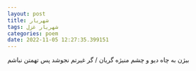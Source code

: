```yaml
---
layout: post
title: شهریار
tags: شهریار غزل
categories: poem
date: 2022-11-05 12:27:35.399151
---
```


بیژن به چاه دیو و چشم منیژه گریان / گر غیرتم نجوشد پس تهمتن نباشم